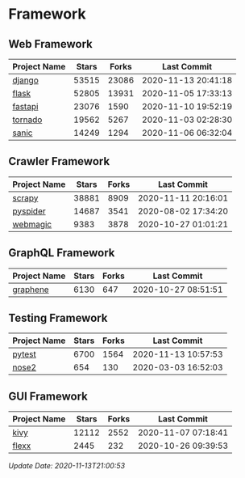 # Framework

## Web Framework
| Project Name | Stars | Forks | Last Commit |
| ------------ | ----- | ----- | ----------- |
| [django](https://github.com/django/django) | 53515 | 23086 | 2020-11-13 20:41:18 |
| [flask](https://github.com/pallets/flask) | 52805 | 13931 | 2020-11-05 17:33:13 |
| [fastapi](https://github.com/tiangolo/fastapi) | 23076 | 1590 | 2020-11-10 19:52:19 |
| [tornado](https://github.com/tornadoweb/tornado) | 19562 | 5267 | 2020-11-03 02:28:30 |
| [sanic](https://github.com/huge-success/sanic) | 14249 | 1294 | 2020-11-06 06:32:04 |

## Crawler Framework
| Project Name | Stars | Forks | Last Commit |
| ------------ | ----- | ----- | ----------- |
| [scrapy](https://github.com/scrapy/scrapy) | 38881 | 8909 | 2020-11-11 20:16:01 |
| [pyspider](https://github.com/binux/pyspider) | 14687 | 3541 | 2020-08-02 17:34:20 |
| [webmagic](https://github.com/code4craft/webmagic) | 9383 | 3878 | 2020-10-27 01:01:21 |

## GraphQL Framework
| Project Name | Stars | Forks | Last Commit |
| ------------ | ----- | ----- | ----------- |
| [graphene](https://github.com/graphql-python/graphene) | 6130 | 647 | 2020-10-27 08:51:51 |

## Testing Framework
| Project Name | Stars | Forks | Last Commit |
| ------------ | ----- | ----- | ----------- |
| [pytest](https://github.com/pytest-dev/pytest) | 6700 | 1564 | 2020-11-13 10:57:53 |
| [nose2](https://github.com/nose-devs/nose2) | 654 | 130 | 2020-03-03 16:52:03 |

## GUI Framework
| Project Name | Stars | Forks | Last Commit |
| ------------ | ----- | ----- | ----------- |
| [kivy](https://github.com/kivy/kivy) | 12112 | 2552 | 2020-11-07 07:18:41 |
| [flexx](https://github.com/flexxui/flexx) | 2445 | 232 | 2020-10-26 09:39:53 |

*Update Date: 2020-11-13T21:00:53*